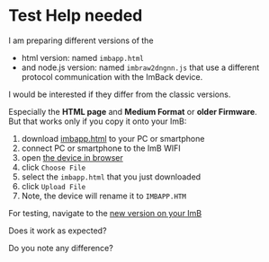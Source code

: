 <!-- SPDX-License-Identifier: 0BSD -->
# Test Help needed

I am preparing different versions of the 
- html version: named `imbapp.html`
- and node.js version: named `imbraw2dngnn.js`
that use a different protocol communication with the ImBack device.

I would be interested if they differ from the classic versions.

Especially the **HTML page** and **Medium Format** or **older Firmware**.  
But that works only if you copy it onto your ImB:
1. download [imbapp.html](https://github.com/shyrodgau/imbraw2dng/raw/master/imbapp.html) to your PC or smartphone
1. connect PC or smartphone to the ImB WIFI
1. open [the device in browser](http://192.168.1.254/IMBACK)
1. click `Choose File`
1. select the `imbapp.html` that you just downloaded
1. click `Upload File`
1. Note, the device will rename it to `IMBAPP.HTM`

For testing, navigate to the [new version on your ImB](http://192.168.1.254/IMBACK/IMBAPP.HTM)

Does it work as expected?

Do you note any difference?

